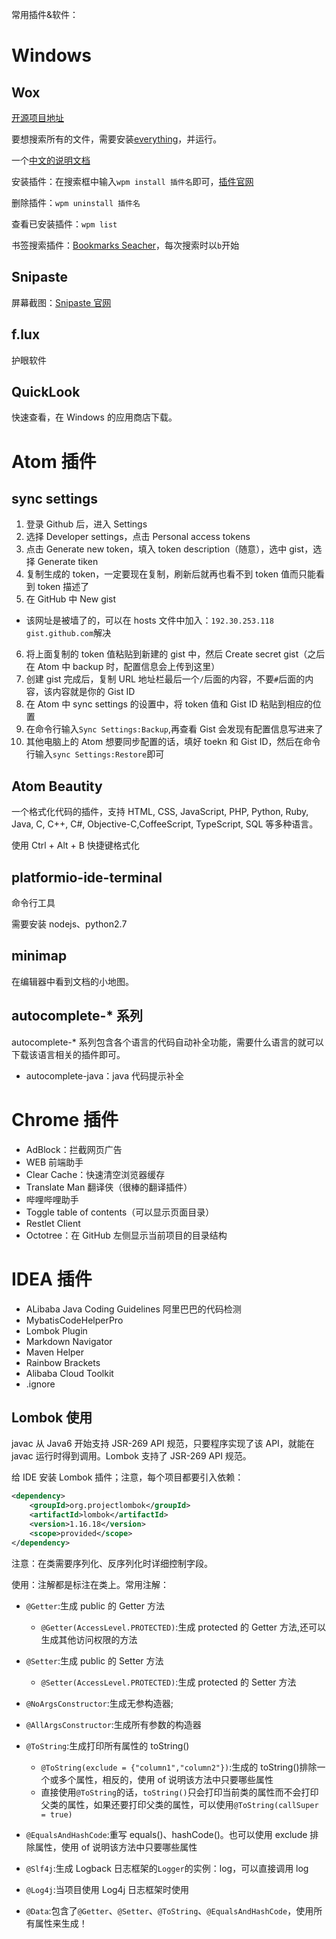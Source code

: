 常用插件&软件：

# Windows

## Wox

[开源项目地址](https://github.com/Wox-launcher/Wox)

要想搜索所有的文件，需要安装[everything](https://www.voidtools.com/)，并运行。

一个[中文的说明文档](http://doc.wox.one/zh/basic/)

安装插件：在搜索框中输入`wpm install 插件名`即可，[插件官网](http://www.wox.one/plugin)

删除插件：`wpm uninstall 插件名`

查看已安装插件：`wpm list`

书签搜索插件：[Bookmarks Seacher](http://www.wox.one/#plugin/182/)，每次搜索时以`b`开始

## Snipaste

屏幕截图：[Snipaste 官网](https://zh.snipaste.com/)

## f.lux

护眼软件

## QuickLook

快速查看，在 Windows 的应用商店下载。

# Atom 插件

## sync settings

1. 登录 Github 后，进入 Settings
2. 选择 Developer settings，点击 Personal access tokens
3. 点击 Generate new token，填入 token description（随意），选中 gist，选择 Generate tiken
4. 复制生成的 token，一定要现在复制，刷新后就再也看不到 token 值而只能看到 token 描述了
5. 在 GitHub 中 New gist

- 该网址是被墙了的，可以在 hosts 文件中加入：`192.30.253.118 gist.github.com`解决

6. 将上面复制的 token 值粘贴到新建的 gist 中，然后 Create secret gist（之后在 Atom 中 backup 时，配置信息会上传到这里）
7. 创建 gist 完成后，复制 URL 地址栏最后一个`/`后面的内容，不要`#`后面的内容，该内容就是你的 Gist ID
8. 在 Atom 中 sync settings 的设置中，将 token 值和 Gist ID 粘贴到相应的位置
9. 在命令行输入`Sync Settings:Backup`,再查看 Gist 会发现有配置信息写进来了
10. 其他电脑上的 Atom 想要同步配置的话，填好 toekn 和 Gist ID，然后在命令行输入`sync Settings:Restore`即可

## Atom Beautity

一个格式化代码的插件，支持 HTML, CSS, JavaScript, PHP, Python, Ruby, Java, C, C++, C#, Objective-C,CoffeeScript, TypeScript, SQL 等多种语言。

使用 Ctrl + Alt + B 快捷键格式化

## platformio-ide-terminal

命令行工具

需要安装 nodejs、python2.7

## minimap

在编辑器中看到文档的小地图。

## autocomplete-\* 系列

autocomplete-\* 系列包含各个语言的代码自动补全功能，需要什么语言的就可以下载该语言相关的插件即可。

- autocomplete-java：java 代码提示补全

# Chrome 插件

- AdBlock：拦截网页广告
- WEB 前端助手
- Clear Cache：快速清空浏览器缓存
- Translate Man 翻译侠（很棒的翻译插件）
- 哔哩哔哩助手
- Toggle table of contents（可以显示页面目录）
- Restlet Client
- Octotree：在 GitHub 左侧显示当前项目的目录结构

# IDEA 插件

- ALibaba Java Coding Guidelines 阿里巴巴的代码检测
- MybatisCodeHelperPro
- Lombok Plugin
- Markdown Navigator
- Maven Helper
- Rainbow Brackets
- Alibaba Cloud Toolkit
- .ignore

## Lombok 使用

javac 从 Java6 开始支持 JSR-269 API 规范，只要程序实现了该 API，就能在 javac 运行时得到调用。Lombok 支持了 JSR-269 API 规范。

给 IDE 安装 Lombok 插件；注意，每个项目都要引入依赖：

```xml
<dependency>
    <groupId>org.projectlombok</groupId>
    <artifactId>lombok</artifactId>
    <version>1.16.18</version>
    <scope>provided</scope>
</dependency>
```

注意：在类需要序列化、反序列化时详细控制字段。

使用：注解都是标注在类上。常用注解：

- `@Getter`:生成 public 的 Getter 方法

  - `@Getter(AccessLevel.PROTECTED)`:生成 protected 的 Getter 方法,还可以生成其他访问权限的方法

- `@Setter`:生成 public 的 Setter 方法

  - `@Setter(AccessLevel.PROTECTED)`:生成 protected 的 Setter 方法

- `@NoArgsConstructor`:生成无参构造器;

- `@AllArgsConstructor`:生成所有参数的构造器

- `@ToString`:生成打印所有属性的 toString()

  - `@ToString(exclude = {"column1","column2"})`:生成的 toString()排除一个或多个属性，相反的，使用 of 说明该方法中只要哪些属性
  - 直接使用`@ToString`的话，`toString()`只会打印当前类的属性而不会打印父类的属性，如果还要打印父类的属性，可以使用`@ToString(callSuper = true)`

- `@EqualsAndHashCode`:重写 equals()、hashCode()。也可以使用 exclude 排除属性，使用 of 说明该方法中只要哪些属性

- `@Slf4j`:生成 Logback 日志框架的`Logger`的实例：log，可以直接调用 log

- `@Log4j`:当项目使用 Log4j 日志框架时使用

- `@Data`:包含了`@Getter`、`@Setter`、`@ToString`、`@EqualsAndHashCode`，使用所有属性来生成！
